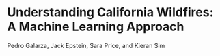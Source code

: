 # Understanding California Wildfires: A Machine Learning Approach
Pedro Galarza, Jack Epstein, Sara Price, and Kieran Sim
